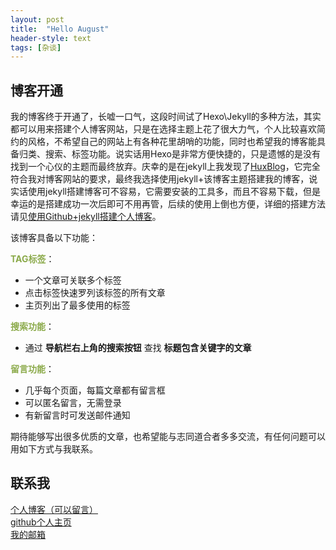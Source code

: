 ```yaml
---
layout: post
title:  "Hello August"
header-style: text 
tags: [杂谈]
---
```


## 博客开通

我的博客终于开通了，长嘘一口气，这段时间试了Hexo\Jekyll的多种方法，其实都可以用来搭建个人博客网站，只是在选择主题上花了很大力气，个人比较喜欢简约的风格，不希望自己的网站上有各种花里胡哨的功能，同时也希望我的博客能具备归类、搜索、标签功能。说实话用Hexo是非常方便快捷的，只是遗憾的是没有找到一个心仪的主题而最终放弃。庆幸的是在jekyll上我发现了[HuxBlog](http://huangxuan.me/)，它完全符合我对博客网站的要求，最终我选择使用jekyll+该博客主题搭建我的博客，说实话使用jekyll搭建博客可不容易，它需要安装的工具多，而且不容易下载，但是幸运的是搭建成功一次后即可不用再管，后续的使用上倒也方便，详细的搭建方法请见[使用Github+jekyll搭建个人博客](https://sumcai.gitee.io/2020/12/11/%E4%BD%BF%E7%94%A8Github+Jekyll%E5%88%9B%E5%BB%BA%E4%B8%AA%E4%BA%BA%E5%8D%9A%E5%AE%A2%E7%BD%91%E7%AB%99/)。

该博客具备以下功能：

**<font color="#8baa4a">TAG标签</font>**：

* 一个文章可关联多个标签
* 点击标签快速罗列该标签的所有文章
* 主页列出了最多使用的标签

**<font color="#8baa4a">搜索功能</font>**：

* 通过 **导航栏右上角的搜索按钮** 查找 **标题包含关键字的文章**

**<font color="#8baa4a">留言功能</font>**：
* 几乎每个页面，每篇文章都有留言框
* 可以匿名留言，无需登录
* 有新留言时可发送邮件通知

期待能够写出很多优质的文章，也希望能与志同道合者多多交流，有任何问题可以用如下方式与我联系。

## 联系我

<div style="color:#478cdc">
    <i class="fa fa-globe"></i>
    <a href="https://sumcai.gitee.io" target="_blank">个人博客（可以留言）</a>
</div>

<div style="color:#478cdc">
    <i class="fa fa-github"></i>
    <a href="https://github.com/sumcai" target="_blank">github个人主页</a>
</div>

<div style="color:#478cdc">
    <i class="fa fa-envelope"></i>
    <a href="Mailto:sumcai@163.com" target="_blank">我的邮箱</a>
</div>